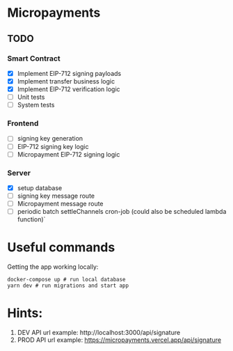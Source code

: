 # Micropayments

## TODO

### Smart Contract

- [x] Implement EIP-712 signing payloads
- [x] Implement transfer business logic
- [x] Implement EIP-712 verification logic
- [ ] Unit tests
- [ ] System tests

### Frontend

- [ ] signing key generation
- [ ] EIP-712 signing key logic
- [ ] Micropayment EIP-712 signing logic

### Server

- [x] setup database
- [ ] signing key message route
- [ ] Micropayment message route
- [ ] periodic batch settleChannels cron-job (could also be scheduled lambda function)`

# Useful commands

Getting the app working locally:

```
docker-compose up # run local database
yarn dev # run migrations and start app
```

# Hints:

1. DEV API url example: http://localhost:3000/api/signature
2. PROD API url example: https://micropayments.vercel.app/api/signature
